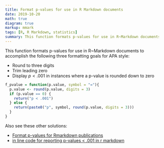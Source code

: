 ```yaml
---
title: Format p-values for use in R Markdown documents
date: 2019-10-20
math: true
diagram: true
markup: mmark
tags: [R, R Markdown, statistics]
summary: This function formats p-values for use in R~Markdown documents to follow APA style.
---
```


This function formats p-values for use in R~Markdown documents to accomplish the following three formatting goals for APA style:

* Round to three digits
* Trim leading zero
* Display $p < .001$ in instances where a p-value is rounded down to zero

```r
f_pvalue = function(p.value, symbol = "="){
  p.value <- round(p.value, digits = 3)
  if (p.value == 0) {
    return("p < .001")
  } else {
    return(paste0("p", symbol, round(p.value, digits = 3)))
  }
}
```

Also see these other solutions:

* [Format p-values for Rmarkdown publications](https://gist.github.com/wpetry/044906b6df680daf131cfebd27cd32b3)
* [in line code for reporting p-values < .001 in r markdown](https://stackoverflow.com/questions/37470202/in-line-code-for-reporting-p-values-001-in-r-markdown)
